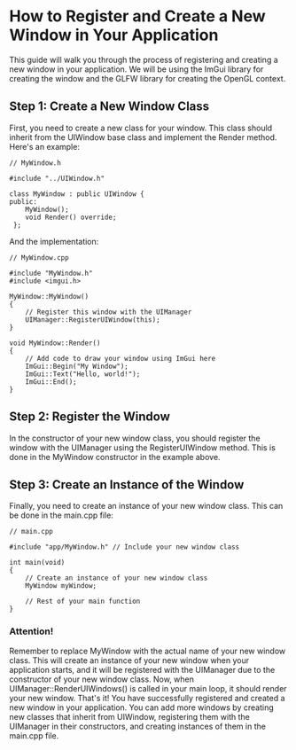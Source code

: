 
# How to Register and Create a New Window in Your Application
This guide will walk you through the process of registering and creating a new window in your application. We will be using the ImGui library for creating the window and the GLFW library for creating the OpenGL context.


## Step 1: Create a New Window Class
First, you need to create a new class for your window. This class should inherit from the UIWindow base class and implement the Render method. Here's an example:



    // MyWindow.h  
      
    #include "../UIWindow.h"  
      
    class MyWindow : public UIWindow {  
    public:  
	    MyWindow();
		void Render() override;
     };  

And the implementation:

    // MyWindow.cpp  
      
    #include "MyWindow.h"  
    #include <imgui.h>  
      
    MyWindow::MyWindow() 
    {  
	    // Register this window with the UIManager  
	    UIManager::RegisterUIWindow(this);  
    }  
      
    void MyWindow::Render() 
    {  
	    // Add code to draw your window using ImGui here
	    ImGui::Begin("My Window");  
	    ImGui::Text("Hello, world!");  
	    ImGui::End();  
    }  

## Step 2: Register the Window
In the constructor of your new window class, you should register the window with the UIManager using the RegisterUIWindow method. This is done in the MyWindow constructor in the example above.

## Step 3: Create an Instance of the Window
Finally, you need to create an instance of your new window class. This can be done in the main.cpp file:


    // main.cpp  
      
    #include "app/MyWindow.h" // Include your new window class  
      
    int main(void)  
    {  
	    // Create an instance of your new window class  
	    MyWindow myWindow;  
	    
		// Rest of your main function
	}  



### Attention!
Remember to replace MyWindow with the actual name of your new window class. This will create an instance of your new window when your application starts, and it will be registered with the UIManager due to the constructor of your new window class. Now, when UIManager::RenderUIWindows() is called in your main loop, it should render your new window.  That's it! You have successfully registered and created a new window in your application. You can add more windows by creating new classes that inherit from UIWindow, registering them with the UIManager in their constructors, and creating instances of them in the main.cpp file.